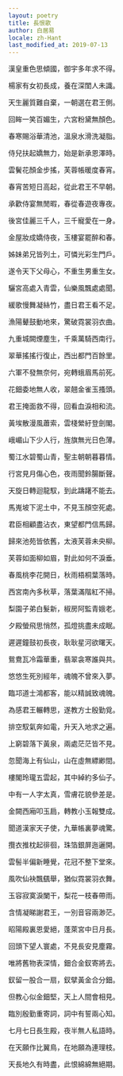 ```yaml
---
layout: poetry
title: 長恨歌
author: 白居易
locale: zh-Hant
last_modified_at: 2019-07-13
---
```


漢皇重色思傾國，御宇多年求不得。

楊家有女初長成，養在深閨人未識。

天生麗質難自棄，一朝選在君王側。

回眸一笑百媚生，六宮粉黛無顏色。

春寒賜浴華清池，溫泉水滑洗凝脂。

侍兒扶起嬌無力，始是新承恩澤時。

雲鬢花顏金步搖，芙蓉帳暖度春宵。

春宵苦短日高起，從此君王不早朝。

承歡侍宴無閒暇，春從春遊夜專夜。

後宮佳麗三千人，三千寵愛在一身。

金屋妝成嬌侍夜，玉樓宴罷醉和春。

姊妹弟兄皆列土，可憐光彩生門戶。

遂令天下父母心，不重生男重生女。

驪宮高處入青雲，仙樂風飄處處聞。

緩歌慢舞凝絲竹，盡日君王看不足。

漁陽鼙鼓動地來，驚破霓裳羽衣曲。

九重城闕煙塵生，千乘萬騎西南行。

翠華搖搖行復止，西出都門百餘里。

六軍不發無奈何，宛轉蛾眉馬前死。

花鈿委地無人收，翠翹金雀玉搔頭。

君王掩面救不得，回看血淚相和流。

黃埃散漫風蕭索，雲棧縈紆登劍閣。

峨嵋山下少人行，旌旗無光日色薄。

蜀江水碧蜀山青，聖主朝朝暮暮情。

行宮見月傷心色，夜雨聞鈴腸斷聲。

天旋日轉迴龍馭，到此躊躇不能去。

馬嵬坡下泥土中，不見玉顏空死處。

君臣相顧盡沾衣，東望都門信馬歸。

歸來池苑皆依舊，太液芙蓉未央柳。

芙蓉如面柳如眉，對此如何不淚垂。

春風桃李花開日，秋雨梧桐葉落時。

西宮南內多秋草，落葉滿階紅不掃。

梨園子弟白髮新，椒房阿監青娥老。

夕殿螢飛思悄然，孤燈挑盡未成眠。

遲遲鐘鼓初長夜，耿耿星河欲曙天。

鴛鴦瓦冷霜華重，翡翠衾寒誰與共。

悠悠生死別經年，魂魄不曾來入夢。

臨邛道士鴻都客，能以精誠致魂魄。

為感君王輾轉思，遂教方士殷勤覓。

排空馭氣奔如電，升天入地求之遍。

上窮碧落下黃泉，兩處茫茫皆不見。

忽聞海上有仙山，山在虛無縹緲間。

樓閣玲瓏五雲起，其中綽約多仙子。

中有一人字太真，雪膚花貌參差是。

金闕西廂叩玉扃，轉教小玉報雙成。

聞道漢家天子使，九華帳裏夢魂驚。

攬衣推枕起徘徊，珠箔銀屏迤邐開。

雲髻半偏新睡覺，花冠不整下堂來。

風吹仙袂飄颻舉，猶似霓裳羽衣舞。

玉容寂寞淚闌干，梨花一枝春帶雨。

含情凝睇謝君王，一別音容兩渺茫。

昭陽殿裏恩愛絕，蓬萊宮中日月長。

回頭下望人寰處，不見長安見塵霧。

唯將舊物表深情，鈿合金釵寄將去。

釵留一股合一扇，釵擘黃金合分鈿。

但教心似金鈿堅，天上人間會相見。

臨別殷勤重寄詞，詞中有誓兩心知。

七月七日長生殿，夜半無人私語時。

在天願作比翼鳥，在地願為連理枝。

天長地久有時盡，此恨綿綿無絕期。
